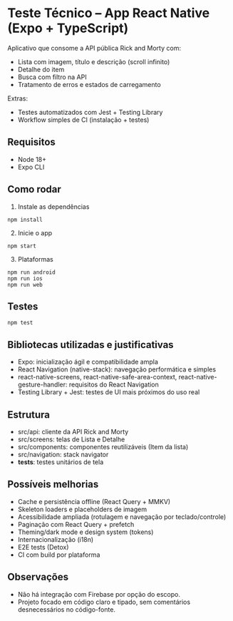 # Teste Técnico – App React Native (Expo + TypeScript)

Aplicativo que consome a API pública Rick and Morty com:

- Lista com imagem, título e descrição (scroll infinito)
- Detalhe do item
- Busca com filtro na API
- Tratamento de erros e estados de carregamento

Extras:

- Testes automatizados com Jest + Testing Library
- Workflow simples de CI (instalação + testes)

## Requisitos

- Node 18+
- Expo CLI

## Como rodar

1. Instale as dependências

```
npm install
```

2. Inicie o app

```
npm start
```

3. Plataformas

```
npm run android
npm run ios
npm run web
```

## Testes

```
npm test
```

## Bibliotecas utilizadas e justificativas

- Expo: inicialização ágil e compatibilidade ampla
- React Navigation (native-stack): navegação performática e simples
- react-native-screens, react-native-safe-area-context, react-native-gesture-handler: requisitos do React Navigation
- Testing Library + Jest: testes de UI mais próximos do uso real

## Estrutura

- src/api: cliente da API Rick and Morty
- src/screens: telas de Lista e Detalhe
- src/components: componentes reutilizáveis (Item da lista)
- src/navigation: stack navigator
- **tests**: testes unitários de tela

## Possíveis melhorias

- Cache e persistência offline (React Query + MMKV)
- Skeleton loaders e placeholders de imagem
- Acessibilidade ampliada (rotulagem e navegação por teclado/controle)
- Paginação com React Query + prefetch
- Theming/dark mode e design system (tokens)
- Internacionalização (i18n)
- E2E tests (Detox)
- CI com build por plataforma

## Observações

- Não há integração com Firebase por opção do escopo.
- Projeto focado em código claro e tipado, sem comentários desnecessários no código-fonte.
